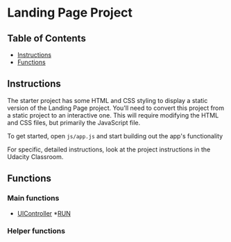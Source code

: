 # Landing Page Project

## Table of Contents

* [Instructions](#instructions)
* [Functions](#functions)

## Instructions

The starter project has some HTML and CSS styling to display a static version of the Landing Page project. You'll need to convert this project from a static project to an interactive one. This will require modifying the HTML and CSS files, but primarily the JavaScript file.

To get started, open `js/app.js` and start building out the app's functionality

For specific, detailed instructions, look at the project instructions in the Udacity Classroom.

## Functions
### Main functions
* [UIController](#uicontroller)
*[RUN](#run)
### Helper functions
